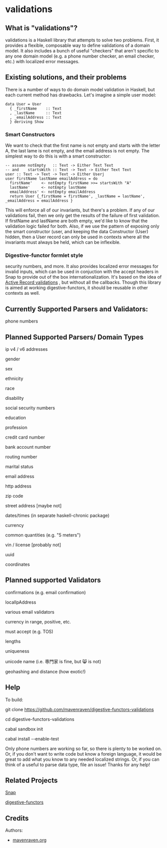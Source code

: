 validations
===========

What is "validations"?
----------------------

validations is a Haskell library that attempts to solve two problems.
First, it provides a flexible, composable way to define validations
of a domain model.  It also includes a bunch of useful "checkers"
that aren't specific to any one domain model (e.g. a phone number checker,
an email checker, etc.) with localized error messages.


Existing solutions, and their problems
--------------------------------------

There is a number of ways to do domain model validation in Haskell, but
each current method has drawbacks. Let's imagine a simple user model:

    data User = User
      { _firstName    :: Text
      , _lastName     :: Text
      , _emailAddress :: Text
      } deriving Show

### Smart Constructors ###

We want to check that the first name is not empty and starts with the letter
A, the last lame is not empty, and the email address is not empty. The simplest
way to do this is with a smart constructor:

    -- assume notEmpty   :: Text -> Either Text Text
    -- and    startsWith :: Text -> Text -> Either Text Text
    user :: Text -> Text -> Text -> Either Userj
    user firstName lastName emailAddress = do
      firstName'    <- notEmpty firstName >>= startsWith "A"
      lastName'     <- notEmpty lastName
      emailAddress' <- notEmpty emailAddress
      return User {_firstName = firstName', _lastName = lastName', _emailAddress = emailAddress }
      

This will enforce all of our invariants, but there's a problem. If any of our validations
fail, then we only get the results of the failure of first validation. If firstName and
lastName are both empty, we'd like to know that the validation logic failed for both. Also, if we
use the pattern of exposing only the smart constructor (user, and keeping the data Constructor (User)
hidden, then a User record can only be used in contexts where all the invariants must always be held,
which can be inflexible.


### Digestive-functor formlet style ###


security numbers, and more. It also provides localized error messages for 
invalid inputs, which can be used in conjuction with the accept headers in
Snap to provide out of the box internationalization.  It's based on the idea of
[Active Record validations](http://edgeguides.rubyonrails.org/active_record_validations.html)
, but without all the callbacks. Though this library is aimed at working
digestive-functors, it should be reusable in other contexts as well.


Currently Supported Parsers and Validators:
-------------------------------------------

phone numbers


Planned Supported Parsers/ Domain Types
-------------------------------------------

ip v4 / v6 addresses

gender

sex

ethnicity

race

disability

social security numbers

education

profession

credit card number

bank account number

routing number

marital status

email address

http address

zip code

street address \[maybe not\]

dates/times (in separate haskell-chronic package)

currency

common quantities (e.g. "5 meters")

vin  / license \[probably not\]

uuid

coordinates


Planned supported Validators
----------------------------

confirmations (e.g. email confirmation)

localIpAddress

various email validators

currency in range, positive, etc.

must accept (e.g. TOS)

lengths

uniqueness 

unicode name (i.e. 専門家 is fine, but    😸 is not)

geohashing and distance (how exotic!)



Help
----

To build:

git clone https://github.com/mavenraven/digestive-functors-validations

cd digestive-functors-validations

cabal sandbox init

cabal install --enable-test

Only phone numbers are working so far, so there is plenty to be worked on.
Or, if you don't want to write code but know a foreign language, it would
be great to add what you know to any needed localized strings. Or, if you
can think of a useful to parse data type, file an issue! Thanks for any help!


Related Projects
----------------

[Snap](https://github.com/snapframework)

[digestive-functors](https://github.com/jaspervdj/digestive-functors)

Credits
-------

Authors:

- [mavenraven.org](http://www.mavenraven.org/)
